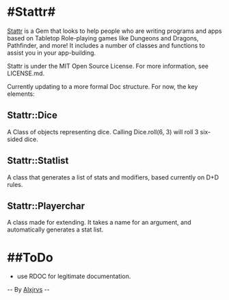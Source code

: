 #Stattr#
======

[Stattr](https://rubygems.org/gems/stattr "Stattr") is a Gem that looks to help people who are writing programs and apps based on Tabletop Role-playing games like Dungeons and Dragons, Pathfinder, and more! It includes a number of classes and functions to assist you in your app-building. 

Stattr is under the MIT Open Source License. For more information, see LICENSE.md.

Currently updating to a more formal Doc structure. For now, the key elements:

**Stattr::Dice** 
---------------
A Class of objects representing dice. Calling Dice.roll(6, 3) will roll 3 six-sided dice. 

**Stattr::Statlist** 
---------------------
A class that generates a list of stats and modifiers, based currently on D+D rules. 

**Stattr::Playerchar**
----------------------
A class made for extending. It takes a name for an argument, and automatically generates a stat list.

##ToDo
========
- use RDOC for legitimate documentation.

-- By [Alxjrvs](http://alxjrvs.com "Alxjrvs") -- 
